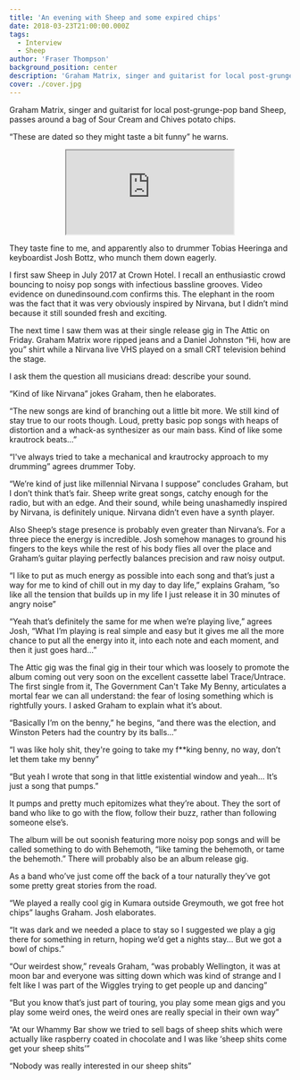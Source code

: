 ```yaml
---
title: 'An evening with Sheep and some expired chips'
date: 2018-03-23T21:00:00.000Z
tags:
  - Interview
  - Sheep
author: 'Fraser Thompson'
background_position: center
description: 'Graham Matrix, singer and guitarist for local post-grunge-pop band Sheep, passes around a bag of Sour Cream and Chives potato chips.'
cover: ./cover.jpg
---
```


Graham Matrix, singer and guitarist for local post-grunge-pop band Sheep, passes around a bag of Sour Cream and Chives potato chips.

“These are dated so they might taste a bit funny” he warns.

<center><iframe style={{border: 0, width: "100%", height: "120px"}} src="https://bandcamp.com/EmbeddedPlayer/album=3958446571/size=large/bgcol=ffffff/linkcol=0687f5/tracklist=false/artwork=small/transparent=true/" seamless><a href="http://sheepsheeit.bandcamp.com/album/graham-matrix-vs-the-entire-galactic-chaos-empire">Graham Matrix VS The Entire Galactic Chaos Empire by Sheep</a></iframe></center>

They taste fine to me, and apparently also to drummer Tobias Heeringa and keyboardist Josh Bottz, who munch them down eagerly.

I first saw Sheep in July 2017 at Crown Hotel. I recall an enthusiastic crowd bouncing to noisy pop songs with infectious bassline grooves. Video evidence on dunedinsound.com confirms this. The elephant in the room was the fact that it was very obviously inspired by Nirvana, but I didn’t mind because it still sounded fresh and exciting.

The next time I saw them was at their single release gig in The Attic on Friday. Graham Matrix wore ripped jeans and a Daniel Johnston “Hi, how are you” shirt while a Nirvana live VHS played on a small CRT television behind the stage.

I ask them the question all musicians dread: describe your sound.

“Kind of like Nirvana” jokes Graham, then he elaborates.

“The new songs are kind of branching out a little bit more. We still kind of stay true to our roots though. Loud, pretty basic pop songs with heaps of distortion and a whack-as synthesizer as our main bass. Kind of like some krautrock beats...”

“I've always tried to take a mechanical and krautrocky approach to my drumming” agrees drummer Toby.

“We’re kind of just like millennial Nirvana I suppose” concludes Graham, but I don’t think that’s fair. Sheep write great songs, catchy enough for the radio, but with an edge. And their sound, while being unashamedly inspired by Nirvana, is definitely unique. Nirvana didn’t even have a synth player.

Also Sheep’s stage presence is probably even greater than Nirvana’s. For a three piece the energy is incredible. Josh somehow manages to ground his fingers to the keys while the rest of his body flies all over the place and Graham’s guitar playing perfectly balances precision and raw noisy output.

“I like to put as much energy as possible into each song and that’s just a way for me to kind of chill out in my day to day life,” explains Graham, ”so like all the tension that builds up in my life I just release it in 30 minutes of angry noise”

“Yeah that’s definitely the same for me when we’re playing live,” agrees Josh, “What I’m playing is real simple and easy but it gives me all the more chance to put all the energy into it, into each note and each moment, and then it just goes hard…”

The Attic gig was the final gig in their tour which was loosely to promote the album coming out very soon on the excellent cassette label Trace/Untrace. The first single from it, The Government Can't Take My Benny, articulates a mortal fear we can all understand: the fear of losing something which is rightfully yours. I asked Graham to explain what it’s about.

“Basically I’m on the benny,” he begins, “and there was the election, and Winston Peters had the country by its balls...”

“I was like holy shit, they're going to take my f\*\*king benny, no way, don’t let them take my benny”

“But yeah I wrote that song in that little existential window and yeah… It’s just a song that pumps.”

It pumps and pretty much epitomizes what they’re about. They the sort of band who like to go with the flow, follow their buzz, rather than following someone else’s.

The album will be out soonish featuring more noisy pop songs and will be called something to do with Behemoth, “like taming the behemoth, or tame the behemoth.” There will probably also be an album release gig.

As a band who’ve just come off the back of a tour naturally they’ve got some pretty great stories from the road.

“We played a really cool gig in Kumara outside Greymouth, we got free hot chips” laughs Graham. Josh elaborates.

“It was dark and we needed a place to stay so I suggested we play a gig there for something in return, hoping we’d get a nights stay... But we got a bowl of chips.”

“Our weirdest show,” reveals Graham, “was probably Wellington, it was at moon bar and everyone was sitting down which was kind of strange and I felt like I was part of the Wiggles trying to get people up and dancing”

“But you know that’s just part of touring, you play some mean gigs and you play some weird ones, the weird ones are really special in their own way”

“At our Whammy Bar show we tried to sell bags of sheep shits which were actually like raspberry coated in chocolate and I was like ‘sheep shits come get your sheep shits’”

“Nobody was really interested in our sheep shits”

